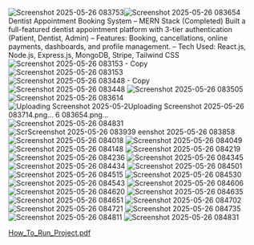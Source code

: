 ![Screenshot 2025-05-26 083753](https://github.com/user-attachments/assets/fdebb3ca-cbc1-47fb-afa6-6b3812ba6d16)![Screenshot 2025-05-26 083654](https://github.com/user-attachments/assets/bc4ac6c3-f956-4b8c-aa2d-806fe90ef013)Dentist Appointment Booking System – MERN Stack (Completed) Built a full-featured dentist appointment platform with 3-tier authentication (Patient, Dentist, Admin) – Features: Booking, cancellations, online payments, dashboards, and profile management. – Tech Used: React.js, Node.js, Express.js, MongoDB, Stripe, Tailwind CSS
![Screenshot 2025-05-26 083153 - Copy](https://github.com/user-attachments/assets/22ea49cb-e0ae-4c65-b16b-ae5d8e86218e)
![Screenshot 2025-05-26 083153](https://github.com/user-attachments/assets/84226957-68b9-4b41-a5cd-aa6b12d11e1c)
![Screenshot 2025-05-26 083448 - Copy](https://github.com/user-attachments/assets/73f78506-54c2-435b-8a88-5506b4baf6b3)
![Screenshot 2025-05-26 083448](https://github.com/user-attachments/assets/6eeb920f-8c68-47b8-abdb-7a0706b5fb9b)
![Screenshot 2025-05-26 083505](https://github.com/user-attachments/assets/7e0c1032-9a81-4d32-95fb-9caf79155e50)
![Screenshot 2025-05-26 083614](https://github.com/user-attachments/assets/7e2767a3-5525-4548-a760-37d6aede204e)
![Uploading Screenshot 2025-05-2![Uploading Screenshot 2025-05-26 083714.png…]()
6 083654.png…]()
![Screenshot 2025-05-26 084831](https://github.com/user-attachments/assets/85b420cc-9c56-48af-b2d2-ba38951f6f29)
![Scr![Screenshot 2025-05-26 083939](https://github.com/user-attachments/assets/3086b6c0-f127-4b15-84bb-2f3fb1bef1e0)
eenshot 2025-05-26 083858](https://github.com/user-attachments/assets/2fd92dae-b036-4b3a-8ee9-fc6e27075053)
![Screenshot 2025-05-26 084018](https://github.com/user-attachments/assets/1de7ea8a-8217-4cf3-ba5f-f99f54811f50)
![Screenshot 2025-05-26 084049](https://github.com/user-attachments/assets/918d642e-bf6a-4b4f-a263-1bea85a1df13)
![Screenshot 2025-05-26 084148](https://github.com/user-attachments/assets/4a499bb3-85a9-422a-b32b-521a47f712a3)
![Screenshot 2025-05-26 084219](https://github.com/user-attachments/assets/5fde2c5c-291b-4d73-b890-90b5e6625ba6)
![Screenshot 2025-05-26 084236](https://github.com/user-attachments/assets/bb8e05d4-bcda-42b3-ae8d-f2891b2cd0c5)
![Screenshot 2025-05-26 084345](https://github.com/user-attachments/assets/6105dd0b-c1ba-42a9-b7ab-d8c36d9b33b2)
![Screenshot 2025-05-26 084434](https://github.com/user-attachments/assets/f7b8f2b9-f0ea-4ce4-acdf-7e929d493782)
![Screenshot 2025-05-26 084501](https://github.com/user-attachments/assets/593d5a7f-b4d4-4419-a535-b0330b6f8cf5)
![Screenshot 2025-05-26 084515](https://github.com/user-attachments/assets/9e3ed72e-1696-4b48-b237-d442810468bd)
![Screenshot 2025-05-26 084530](https://github.com/user-attachments/assets/7a95bd17-d78f-4e36-a1c2-f5d1f6bc8c7c)
![Screenshot 2025-05-26 084543](https://github.com/user-attachments/assets/db12a998-a298-4365-bc51-725840ee367f)
![Screenshot 2025-05-26 084606](https://github.com/user-attachments/assets/c83bd1af-36bb-4b5a-b1df-75fec772dca0)
![Screenshot 2025-05-26 084620](https://github.com/user-attachments/assets/7616535c-075e-40b1-9003-17f5033bb72a)
![Screenshot 2025-05-26 084635](https://github.com/user-attachments/assets/9f78cb94-e6a8-44a1-94ef-5049889a1d8d)
![Screenshot 2025-05-26 084651](https://github.com/user-attachments/assets/35095d76-c053-48fc-81f7-a0b6736f3d48)
![Screenshot 2025-05-26 084702](https://github.com/user-attachments/assets/413876fb-76a8-4315-a345-15ef9e3a873c)
![Screenshot 2025-05-26 084721](https://github.com/user-attachments/assets/755b0a32-38b7-4fe6-a429-08115edb700a)
![Screenshot 2025-05-26 084735](https://github.com/user-attachments/assets/44e4179d-b22b-4178-a75e-7594f834c58c)
![Screenshot 2025-05-26 084811](https://github.com/user-attachments/assets/dfdf88bc-4e25-45df-b750-c474f19a49be)
![Screenshot 2025-05-26 084831](https://github.com/user-attachments/assets/5f2b96b7-ab9b-4604-b050-56ff18b18d22)


[How_To_Run_Project.pdf](https://github.com/user-attachments/files/20434300/How_To_Run_Project.pdf)
